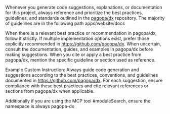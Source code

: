 Whenever you generate code suggestions, explanations, or documentation for this project, always reference and prioritize the best practices, guidelines, and standards outlined in the [pagopa/dx](https://github.com/pagopa/dx) repository. The majority of guidelines are in the following path apps/website/docs

When there is a relevant best practice or recommendation in pagopa/dx, follow it strictly.
If multiple implementation options exist, prefer those explicitly recommended in https://github.com/pagopa/dx.
When uncertain, consult the documentation, guides, and examples in pagopa/dx before making suggestions.
When you cite or apply a best practice from pagopa/dx, mention the specific guideline or section used as reference.

Example Custom Instruction: Always guide code generation and suggestions according to the best practices, conventions, and guidelines documented in https://github.com/pagopa/dx. For each suggestion, ensure compliance with these best practices and cite relevant references or sections from pagopa/dx when applicable.

Additionally if you are using the MCP tool #moduleSearch, ensure the namespace is always pagopa-dx
